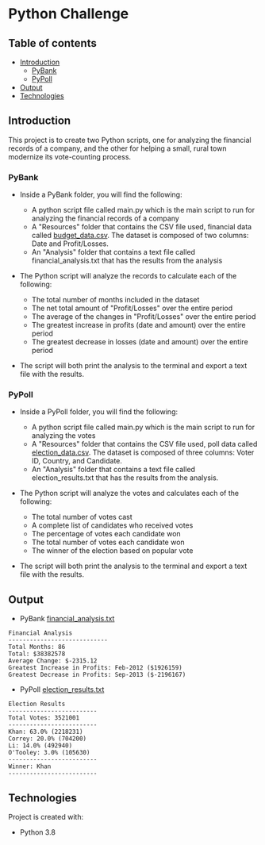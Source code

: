 # Python Challenge

## Table of contents
  * [Introduction](#introduction)
    * [PyBank](#pybank)
    * [PyPoll](#pypoll)
  * [Output](#output)
  * [Technologies](#technologies)

## <a name="introduction"></a> Introduction
This project is to create two Python scripts, one for analyzing the financial records of a company, and the other for helping a small, rural town modernize its vote-counting process.
### <a name="pybank"></a> PyBank
* Inside a PyBank folder, you will find the following:
  * A python script file called main.py which is the main script to run for analyzing the financial records of a company
  * A "Resources" folder that contains the CSV file used, financial data called [budget_data.csv](./PyBank/Resources/budget_data.csv). The dataset is composed of two columns: Date and Profit/Losses.
  * An "Analysis" folder that contains a text file called financial_analysis.txt that has the results from the analysis

* The Python script will analyze the records to calculate each of the following:
  * The total number of months included in the dataset
  * The net total amount of "Profit/Losses" over the entire period
  * The average of the changes in "Profit/Losses" over the entire period
  * The greatest increase in profits (date and amount) over the entire period
  * The greatest decrease in losses (date and amount) over the entire period

* The script will both print the analysis to the terminal and export a text file with the results.

### <a name="pypoll"></a> PyPoll
* Inside a PyPoll folder, you will find the following:
  * A python script file called main.py which is the main script to run for analyzing the votes
  * A "Resources" folder that contains the CSV file used, poll data called [election_data.csv](./PyPoll/Resources/election_data.csv). The dataset is composed of three columns: Voter ID, Country, and Candidate.
  * An "Analysis" folder that contains a text file called election_results.txt that has the results from the analysis.

* The Python script will analyze the votes and calculates each of the following:
  * The total number of votes cast
  * A complete list of candidates who received votes
  * The percentage of votes each candidate won
  * The total number of votes each candidate won
  * The winner of the election based on popular vote

* The script will both print the analysis to the terminal and export a text file with the results.


## <a name="output"></a> Output
* PyBank
[financial_analysis.txt](./PyBank/Analysis/financial_analysis.txt)
```text
Financial Analysis
----------------------------
Total Months: 86
Total: $38382578
Average Change: $-2315.12
Greatest Increase in Profits: Feb-2012 ($1926159)
Greatest Decrease in Profits: Sep-2013 ($-2196167)
```


* PyPoll
[election_results.txt](./PyPoll/Analysis/election_results.txt)
```text
Election Results
-------------------------
Total Votes: 3521001
-------------------------
Khan: 63.0% (2218231)
Correy: 20.0% (704200)
Li: 14.0% (492940)
O'Tooley: 3.0% (105630)
-------------------------
Winner: Khan
-------------------------
```



## <a name="technologies"></a> Technologies
Project is created with:
* Python 3.8

